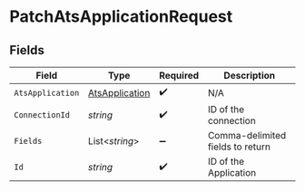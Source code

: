 # PatchAtsApplicationRequest


## Fields

| Field                                                       | Type                                                        | Required                                                    | Description                                                 |
| ----------------------------------------------------------- | ----------------------------------------------------------- | ----------------------------------------------------------- | ----------------------------------------------------------- |
| `AtsApplication`                                            | [AtsApplication](../../Models/Components/AtsApplication.md) | :heavy_check_mark:                                          | N/A                                                         |
| `ConnectionId`                                              | *string*                                                    | :heavy_check_mark:                                          | ID of the connection                                        |
| `Fields`                                                    | List<*string*>                                              | :heavy_minus_sign:                                          | Comma-delimited fields to return                            |
| `Id`                                                        | *string*                                                    | :heavy_check_mark:                                          | ID of the Application                                       |